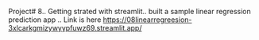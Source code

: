 Project# 8.. Getting strated with streamlit.. built a sample linear regression prediction app .. Link is here  https://08linearregreesion-3xlcarkgmizywyypfuwz69.streamlit.app/

